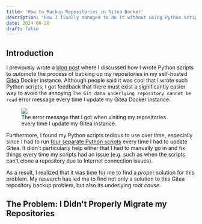 ```yaml
---
title: 'How to Backup Repositories in Gitea Docker'
description: "How I finally managed to do it without using Python scripts"
date: 2024-06-20
draft: false
---
```


## Introduction

I previously wrote a [blog post]((https://simeonat.github.io/blog/git-python-scripts/)) where I discussed how I wrote
Python scripts to *automate* the process of backing up my repositories in my self-hosted
[Gitea](https://github.com/go-gitea/gitea) Docker instance. Although people said it was cool that I wrote such Python scripts,
I got feedback that there must exist a significantly easier way to avoid the annoying `The Git data underlying repository
cannot be read` error message every time I update my Gitea Docker instance.

<figure>
  <img src="/images/gitea-error.png"/>
  <figcaption>The error message that I got when visiting my repositories every time I update my Gitea instance.</figcaption>
</figure>

Furthermore, I found my Python scripts tedious to use over time, especially since I had to run
[four separate Python scripts](https://simeonat.github.io/blog/git-python-scripts/#does-it-work)
every time I had to update Gitea. It didn't particularly help either that I had to manually go in and fix things
every time my scripts had an issue (e.g. such as when the scripts can't clone a repository due to Internet connection issues).

As a result, I realized that it was time for me to find a *proper* solution for this problem. My research has led me to
find not only a solution to this Gitea repository backup problem, but also its underlying *root cause*.

## The Problem: I Didn't Properly Migrate my Repositories

